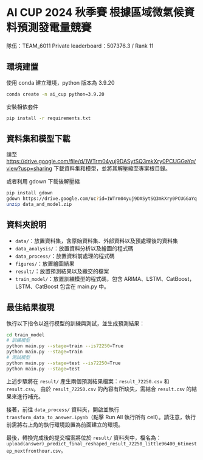 # AI CUP 2024 秋季賽 根據區域微氣候資料預測發電量競賽

隊伍：TEAM_6011
Private leaderboard：507376.3 / Rank 11

## 環境建置
使用 conda 建立環境，python 版本為 3.9.20
```bash
conda create -n ai_cup python=3.9.20
```

安裝相依套件
```bash
pip install -r requirements.txt
```

## 資料集和模型下載
請至 https://drive.google.com/file/d/1WTrm04yuj9DASytSQ3mkXry0PCUGGaYq/view?usp=sharing 下載資料集和模型，並將其解壓縮至專案根目錄。

或者利用 gdown 下載後解壓縮
```bash
pip install gdown
gdown https://drive.google.com/uc?id=1WTrm04yuj9DASytSQ3mkXry0PCUGGaYq
unzip data_and_model.zip
```

## 資料夾說明
- `data/`：放置資料集，含原始資料集、外部資料以及預處理後的資料集
- `data_analysis/`：放置資料分析以及繪圖的程式碼
- `data_process/`：放置資料前處理的程式碼
- `figures/`：放置繪圖結果
- `result/`：放置預測結果以及繳交的檔案
- `train_model/`：放置訓練模型的程式碼，包含 ARIMA、LSTM、CatBoost，LSTM、CatBoost 包含在 main.py 中。

## 最佳結果複現
執行以下指令以進行模型的訓練與測試，並生成預測結果：

```bash
cd train_model
# 訓練模型
python main.py --stage=train --is72250=True
python main.py --stage=train
# 測試模型
python main.py --stage=test --is72250=True
python main.py --stage=test
```

上述步驟將在 `result/` 產生兩個預測結果檔案：`result_72250.csv` 和 `result.csv`。
由於 `result_72250.csv` 的內容有所缺失，需結合 `result.csv` 的結果來進行補充。

接著，前往 `data_process/` 資料夾，開啟並執行 `transform_data_to_answer.ipynb`（點擊 Run All 執行所有 cell）。請注意，執行前需將右上角的執行環境設置為前面建立的環境。

最後，轉換完成後的提交檔案將位於 `result/` 資料夾中，檔名為： `upload(answer)_predict_final_reshaped_result_72250_little96400_6timestep_nextfronthour.csv`。